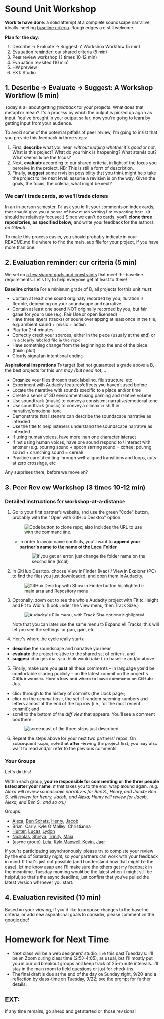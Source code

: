 
# Sound Unit Workshop

**Work to have done**: a solid attempt at a complete soundscape narrative, ideally meeting <a href="http://bit.ly/cdm2020fall-notes#heading=h.wke68rgfiqrs">baseline criteria</a>. Rough edges are still welcome.

**Plan for the day**:

1. Describe -> Evaluate -> Suggest: A Workshop Workflow (5 min)
2. Evaluation reminder: our shared criteria (5 min)
3. Peer review workshop (3 times 10-12 min)
4. Evaluation revisited (10 min)
5. HW preview
6. EXT: Studio



## 1. Describe -> Evaluate -> Suggest: A Workshop Workflow (5 min)

Today is all about getting _feedback_ for your projects. What does that metaphor mean? It's a process by which the output is picked up again as input. You've brought in your output so far; now you're going to learn by getting input from your audience.

<!-- A lot of peer review fails because it falls to one of two extremes: noncommittal nods, or non-stop nitpicking. Neither really takes advantage of the output we have in front of us. -->

To avoid some of the potential pitfalls of peer review, I'm going to insist that you provide this feedback in three steps:
<div class="alert alert-info">
<ol><li> First, <strong>describe</strong> what you hear, <em>without judging whether it's good or not</em>. What is this project? What do you think is happening? What stands out? What seems to be the focus? <!-- A lot of times as writers, even soundwriters, we don't even know if our audience is getting the main point we want to get across. This is a way of finding out. --></li>
<li>Next, <strong>evaluate</strong> according to our shared criteria, in light of the focus you perceive in the project. NB: This is still a form of description.<!-- It's not about "good" or "bad" in the abstract but about where it meets or misses the shared or stated goals. --></li>
<li>Finally, <strong>suggest</strong> some revision possibility that you think might help take the project to the next level: assume a revision is on the way. Given the goals, the focus, the criteria, what might be next? <!-- Pose your comments as a suggestion, not a command: and interpret comments you receive as suggestions, not commands. --></li>
</ol>
</div>

### We can't trade cards, so we'll trade clones

In an in-person semester, I'd ask you to fit your comments on index cards; that should give you a sense of how much writing I'm expecting here. (It should be relatively focused.) Since we can't do cards, you'll **clone three repositories, as specified below,** and write your feedback for the authors _on GitHub_.

<div class="alert alert-info">
To make this process easier, you should probably indicate in your README.md file where to find the main .aup file for your project, if you have more than one.
</div>


## 2. Evaluation reminder: our criteria (5 min)
We set up [a few shared goals and constraints](http://bit.ly/cdm2020fall-notes#heading=h.wke68rgfiqrs) that meet the baseline requirements. Let's try to help everyone get at least to there!


<strong>Baseline criteria</strong>
For a minimum grade of B, all projects for this unit <em>must</em>:
<ul><li>Contain at least one sound originally recorded by you; duration is flexible, depending on your soundscape and narrative.</li>
<li>Contain at least one sound NOT originally recorded by you, but fair game for you to use (e.g. Fair Use or open licensed)</li>
<li>Have three layers (tracks) of sound overlapping at least once in the file, e.g. ambient sound + music + action</li>
<li>Play for 2-4 minutes</li>
<li>Correctly credit your sources, either in the piece (usually at the end) or in a clearly labeled file in the repo</li>
<li>Have something change from the beginning to the end of the piece (think: plot)</li>
<li>Clearly signal an intentional ending</li>
</ul>

<strong>Aspirational inspirations</strong>
To target (but not guarantee) a grade above a B, the best projects for this unit _may (but need not)_...

<ul>
<li>Organize your files through track labeling, file structure, etc</li>
<li>Experiment with Audacity features/effects you haven’t used before</li>
<li>Locate the narrative with sounds specific to a place and/or time</li>
<li>Create a sense of 3D environment using panning and relative volume</li>
<li>Use soundtrack (music) to convey a consistent narrative/emotional tone</li>
<li>Use soundtrack (music) to convey a climax or shift in narrative/emotional tone</li>
<li>Demonstrate that listeners can describe the soundscape narrative as intended</li>
<li>Use the title to help listeners understand the soundscape narrative as intended</li>
<li>If using human voices, have more than one character interact</li>
<li>If not using human voices, have one sound respond to / interact with another (e.g. pouring sound + spoon stirring sound = coffee; pouring sound + crunching sound = cereal)</li>
<li>Practice careful editing through well-aligned transitions and loops, cuts at zero crossings, etc</li>
    </ul>

Any surprises there, before we move on?

## 3. Peer Review Workshop (3 times 10-12 min)

### Detailed instructions for workshop-at-a-distance

1. Go to your first partner's website, and use the green "Code" button, probably with the "Open with GitHub Desktop" option. <figure><img src="../assets/img/github--clone-code.png" alt="Code button to clone repo; also includes the URL to use with the command line." /></figure>
    - In order to avoid name conflicts, you'll want to **append your partner's name to the name of the Local Folder**  <figure><img src="../assets/img/github-desktop--directory-not-empty.png" alt="if you get an error, just change the folder name on the second line (local)" /></figure>

2. In GitHub Desktop, choose View in Finder (Mac) / View in Explorer (PC) to find the files you just downloaded, and open them in Audacity.<figure><img src="../assets/img/github-desktop--show-in-finder.png" alt="GitHub Desktop with Show in Finder button highlighted in main area and Repository menu"/></figure>

3. Optionally, zoom out to see the whole Audacity project with Fit to Height and Fit to Width. (Look under the View menu, then Track Size.) <figure><img src="../assets/img/audacity--fit-to-height-and-width.png" alt="Audacity's File menu, with Track Size options highlighted" /></figure> Note that you can later use the same menu to Expand All Tracks; this will let you see the settings for pan, gain, etc.

4. Here's where the cycle really starts:
  * **describe** the soundscape and narrative you hear
  * **evaluate** the project relative to the shared set of criteria, and
  * **suggest** changes that you think would take it to baseline and/or above.

5. Finally, make sure you **post** all these comments – in language you'd be comfortable sharing publicly – on the latest commit on the project's GitHub website. Here's how and where to leave comments on GitHub: Just
  * click through to the history of commits (the clock page);
  * click on the _commit hash_, the set of random-seeming numbers and letters almost at the end of the top row (i.e., for the most recent commit); and
  * scroll to the bottom of the _diff view_ that appears. You'll see a comment box there: <figure><img src="../assets/img/github--comment-on-commit.gif" alt="screencast of the three steps just described"/></figure>

6. Repeat the steps above for your next two partners' repos. On subsequent loops, note that **after** viewing the project first, you may also want to read and/or refer to the previous comments.

### Your Groups
<div class="alert alert-success">
Let's do this!
</div>

Within each group, **you're responsible for commenting on the three people listed after your name**; if that takes you to the end, wrap around again. _(e.g. Alexa will review soundscape narratives for Ben S., Henry, and Jacob; Ben S. will review for Henry, Jacob, and Alexa; Henry will review for Jacob, Alexa, and Ben S.; and so on.)_

Groups:

* [Alexa](https://github.com/AlexaSpaventa/soundscape2020fall), [Ben Schatz](https://github.com/bschatz17/soundscape2020fall), [Henry](https://github.com/heh44/soundscape2020fall), [Jacob](https://github.com/JTH74/soundscape2020fall)
* [Brian](https://github.com/briansostek/soundscape2020fall), [Carly](https://github.com/carlystanford/soundscape2020fall), [Kyle O'Malley](https://github.com/jkomalley/soundscape2020fall), [Christianna](https://github.com/csk32/soundscape2020fall)
* [Hunter](https://github.com/hjo6/soundscape2020fall), [Lucas](https://github.com/LDib/soundscape2020fall), [Lydon](https://github.com/LLP37/soundscape2020fall)
* [Nicholas](https://github.com/peekssezin/soundscape2020fall), [Shreya](https://github.com/shreyababu/soundscape2020fall), [Trinity](https://github.com/trinitymccool/soundscape2020fall), [Maia](https://github.com/Maials268/soundscape2020fall)
* (async group): [Leia](https://github.com/leiawerner/soundscape2020fall), [Kyle Maxwell](https://github.com/KyleMaxwell1224/soundscape2020fall), [Kevin](https://github.com/kevdliedel/soundscape2020fall), [Jagr](https://github.com/jeepy33/soundscape2020fall)

<div class="alert alert-warning">
If you're participating asynchronously, please try to complete your review by the end of Saturday night, so your partners can work with your feedback in mind. If that's just not possible (and I understand how that might be the case), let me know asap and I'll make sure the others get my feedback in the meantime. Tuesday morning would be the latest when it might still be helpful, so that's the async deadline; just confirm that you've pulled the latest version whenever you start.
</div>



## 4. Evaluation revisited (10 min)
Based on your viewing, if you'd like to propose changes to the baseline criteria, or add new aspirational goals to consider, please comment on the [google doc](http://bit.ly/cdm2020fall-notes#heading=h.wke68rgfiqrs)!


# Homework for Next Time
* Next class will be a web designers' studio, like this past Tuesday's: I'll be on Zoom during class time (2:50-4:05), as usual, but I'll mostly put you in our old breakout groups and keep track of 25-minute intervals. I'll stay in the main room to field questions or just for check-ins.
* The final draft is due at the end of the day on Sunday night, 9/20, and a reflection by class-time on Tuesday, 9/22; see the [prompt](https://github.com/benmiller314/soundscape2020fall) for further details.


## EXT:
If any time remains, go ahead and get started on those revisions!
